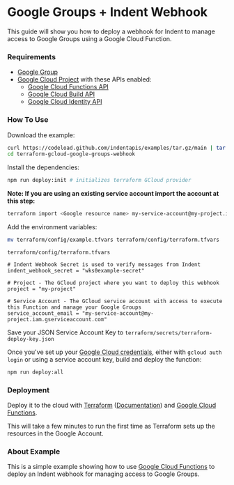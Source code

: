 # Google Groups + Indent Webhook

This guide will show you how to deploy a webhook for Indent to manage access to Google Groups using a Google Cloud Function.

### Requirements

- [Google Group](https://groups.google.com/my-groups)
- [Google Cloud Project](https://cloud.google.com/) with these APIs enabled:
  - [Google Cloud Functions API](https://cloud.google.com/functions)
  - [Google Cloud Build API](https://console.cloud.google.com/cloud-build)
  - [Google Cloud Identity API](https://console.cloud.google.com/apis/library/cloudidentity.googleapis.com)

### How To Use

Download the example:

```bash
curl https://codeload.github.com/indentapis/examples/tar.gz/main | tar -xz --strip=3 examples-main/webhooks/change/terraform-gcloud-google-groups-webhook
cd terraform-gcloud-google-groups-webhook
```

Install the dependencies:

```bash
npm run deploy:init # initializes terraform GCloud provider
```

**Note: If you are using an existing service account import the account at this step:**

```bash
terraform import <Google resource name> my-service-account@my-project.iam.gserviceaccount.com
```

Add the environment variables:

```bash
mv terraform/config/example.tfvars terraform/config/terraform.tfvars
```

`terraform/config/terraform.tfvars`

```hcl
# Indent Webhook Secret is used to verify messages from Indent
indent_webhook_secret = "wks0example-secret"

# Project - The GCloud project where you want to deploy this webhook
project = "my-project"

# Service Account - The GCloud service account with access to execute this Function and manage your Google Groups
service_account_email = "my-service-account@my-project.iam.gserviceaccount.com"
```

Save your JSON Service Account Key to `terraform/secrets/terraform-deploy-key.json`

Once you've set up your [Google Cloud credentials](https://indent.com/docs/webhooks/deploy#deploying-on-google-cloud), either with `gcloud auth login` or using a service account key, build and deploy the function:

```bash
npm run deploy:all
```

### Deployment

Deploy it to the cloud with [Terraform](https://terraform.io) ([Documentation](https://terraform.io/docs/)) and [Google Cloud Functions](https://console.cloud.google.com/functions).

This will take a few minutes to run the first time as Terraform sets up the resources in the Google Account.

### About Example

This is a simple example showing how to use [Google Cloud Functions](https://cloud.google.com/) to deploy an Indent webhook for managing access to Google Groups.
